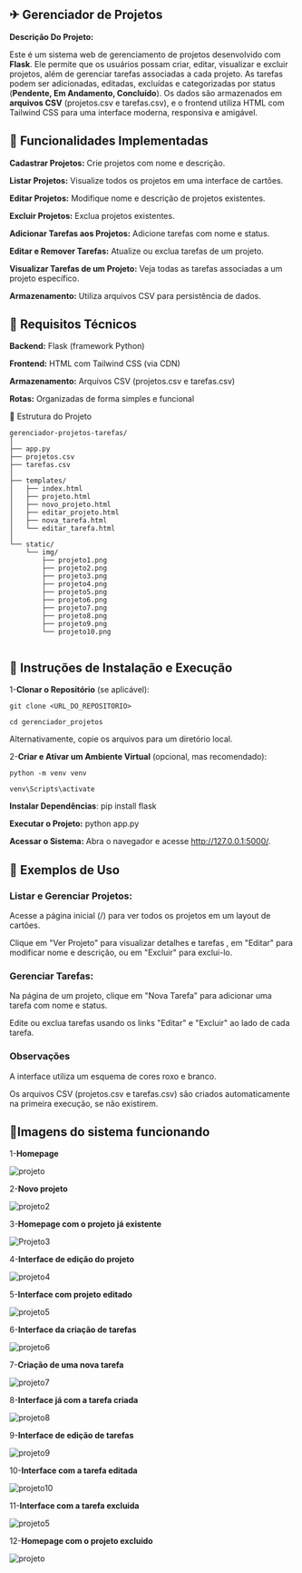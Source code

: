 ## ✈ Gerenciador de Projetos

**Descrição Do Projeto:**

Este é um sistema web de gerenciamento de projetos desenvolvido com **Flask**. Ele permite que os usuários possam criar, editar, visualizar e excluir projetos, além de gerenciar tarefas associadas a cada projeto. As tarefas podem ser adicionadas, editadas, excluídas e categorizadas por status (**Pendente, Em Andamento, Concluído**). Os dados são armazenados em **arquivos CSV** (projetos.csv e tarefas.csv), e o frontend utiliza HTML com Tailwind CSS para uma interface moderna, responsiva e amigável.

## 🛴 Funcionalidades Implementadas

**Cadastrar Projetos:** Crie projetos com nome e descrição.

**Listar Projetos:** Visualize todos os projetos em uma interface de cartões.

**Editar Projetos:** Modifique nome e descrição de projetos existentes.

**Excluir Projetos:** Exclua projetos existentes.

**Adicionar Tarefas aos Projetos:** Adicione tarefas com nome e status.

**Editar e Remover Tarefas:** Atualize ou exclua tarefas de um projeto.

**Visualizar Tarefas de um Projeto:** Veja todas as tarefas associadas a um projeto específico.

**Armazenamento:** Utiliza arquivos CSV para persistência de dados.

## 🚤 Requisitos Técnicos

**Backend:** Flask (framework Python)

**Frontend:** HTML com Tailwind CSS (via CDN)

**Armazenamento:** Arquivos CSV (projetos.csv e tarefas.csv)

**Rotas:** Organizadas de forma simples e funcional

🚗 Estrutura do Projeto

```
gerenciador-projetos-tarefas/
│
├── app.py
├── projetos.csv
├── tarefas.csv
│
├── templates/
│   ├── index.html
│   ├── projeto.html
│   ├── novo_projeto.html
│   ├── editar_projeto.html
│   ├── nova_tarefa.html
│   └── editar_tarefa.html
│
└── static/
    └── img/
        ├── projeto1.png
        ├── projeto2.png
        ├── projeto3.png
        ├── projeto4.png
        ├── projeto5.png
        ├── projeto6.png
        ├── projeto7.png
        ├── projeto8.png
        ├── projeto9.png
        └── projeto10.png


```


## 🚅 Instruções de Instalação e Execução

1-**Clonar o Repositório** (se aplicável):

```
git clone <URL_DO_REPOSITORIO>

cd gerenciador_projetos
```

Alternativamente, copie os arquivos para um diretório local.

2-**Criar e Ativar um Ambiente Virtual** (opcional, mas recomendado):

```
python -m venv venv

venv\Scripts\activate
```
**Instalar Dependências**: pip install flask


**Executar o Projeto:** python app.py

**Acessar o Sistema:** Abra o navegador e acesse http://127.0.0.1:5000/.

## 🚒 Exemplos de Uso


### **Listar e Gerenciar Projetos:**

Acesse a página inicial (/) para ver todos os projetos em um layout de cartões.

Clique em "Ver Projeto" para visualizar detalhes e tarefas , em "Editar" para modificar nome e descrição, ou em "Excluir" para exclui-lo.


### **Gerenciar Tarefas:**

Na página de um projeto, clique em "Nova Tarefa" para adicionar uma tarefa com nome e status.

Edite ou exclua tarefas usando os links "Editar" e "Excluir" ao lado de cada tarefa.


### **Observações**

A interface utiliza um esquema de cores roxo e branco.

Os arquivos CSV (projetos.csv e tarefas.csv) são criados automaticamente na primeira execução, se não existirem.



## 🚓Imagens do sistema funcionando

1-**Homepage**

![projeto](https://github.com/user-attachments/assets/ed681682-b22c-42b3-91d7-15d381f78a32)

2-**Novo projeto**

![projeto2](https://github.com/user-attachments/assets/765a36b7-3671-4a52-9e7b-73e01fefe088)

3-**Homepage com o projeto já existente**

![Projeto3](https://github.com/user-attachments/assets/8c7ea331-ac7c-4334-8bee-3e801dbe043c)

4-**Interface de edição do projeto**

![projeto4](https://github.com/user-attachments/assets/300c280e-88b7-4099-a268-3db0e109493b)

5-**Interface com projeto editado**

![projeto5](https://github.com/user-attachments/assets/7387692e-a66d-49eb-b7d3-d77c92cc3d70)


6-**Interface da criação de tarefas**

![projeto6](https://github.com/user-attachments/assets/df364b0e-1ec4-4969-b58a-9a5821de9780)

7-**Criação de uma nova tarefa**


![projeto7](https://github.com/user-attachments/assets/933b17cb-9557-4bb7-ad35-fccf89e3d699)

8-**Interface já com a tarefa criada**


![projeto8](https://github.com/user-attachments/assets/59e37104-190d-4377-b1b4-160d8016a69a)

9-**Interface de edição de tarefas**

![projeto9](https://github.com/user-attachments/assets/9ec03399-e239-4b1a-a7b8-da74dc64bad2)

10-**Interface com a tarefa editada**

![projeto10](https://github.com/user-attachments/assets/a7d73125-6a55-43e3-aa82-0456e282e3e2)


11-**Interface com a tarefa excluida**

![projeto5](https://github.com/user-attachments/assets/2af0f53c-2e66-494c-a7d9-e0e3d3488874)

12-**Homepage com o projeto excluido**

![projeto](https://github.com/user-attachments/assets/19b71ef4-b27a-40d0-99ee-0c15d2b8127c)






